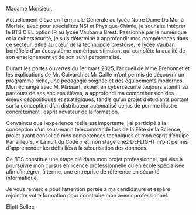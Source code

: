 Madame Monsieur,  

Actuellement élève en Terminale Générale au lycée Notre Dame Du Mur à Morlaix, avec pour spécialités NSI et Physique‑Chimie, je souhaite intégrer le BTS CIEL option IR au lycée Vauban à Brest. Passionné par le numérique et la cybersécurité, je suis déterminé à approfondir mes compétences dans ce secteur. Situé au cœur de la technopole brestoise, le lycée Vauban bénéficie d’un écosystème numérique stimulant qui complète la qualité de son enseignement et de son suivi personnalisé.  

Durant les portes ouvertes du 1er mars 2025, l’accueil de Mme Brehonnet et les explications de Mr. Guivarch et Mr Caille m’ont permis de découvrir un programme riche, une pédagogie soignée et des équipements modernes. Mon échange avec M. Plassart, expert en cybersécurité toujours attentif au parcours de ses anciens élèves, a approfondi ma compréhension des enjeux géopolitiques et stratégiques, tandis qu’un projet d’étudiants portant sur la conception d’un distributeur automatisé de jus de pomme illustre concrètement l’esprit novateur de la formation. 

Convaincu que l’experience réelle est importante, j’ai participé à la conception d’un sous‑marin télécommandé lors de la Fête de la Science, projet ayant consolidé mes compétences techniques et mon esprit d’équipe. Par ailleurs, « La nuit du Code » et mon stage chez DEFLIGHT m’ont permis d’appréhender les défis liés à la sécurisation des données.  

Ce BTS constitue une étape clé dans mon projet professionnel, qui vise à poursuivre mon cursus en licence professionnelle ou en école spécialisée afin d’intégrer, à terme, une entreprise de référence en sécurité informatique.  

Je vous remercie pour l’attention portée à ma candidature et espère rejoindre votre formation pour construire mon avenir professionnel.  

Eliott Bellec
